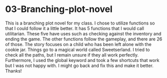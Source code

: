 # 03-Branching-plot-novel

This is a branching plot novel for my class. I chose to utilize functions so that I could follow it a little better. It has 5 functions that I would call utilitarian.
These five have uses such as checking against the inventory and ending the game. The other functions follow the gameplay, and there are 26 of those. The story focuses
on a child who has been left alone with the cookie jar. Things go to a magical world called Sweetserland. I tried to check all the paths, but I remain unsure if they all work perfectly. Furthermore, I used the global keyword and took a few shortcuts that work but I was not happy with. I might go back and fix this and make it better. Thanks!
